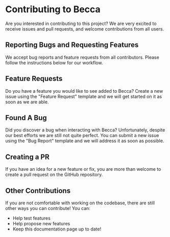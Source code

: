 # Contributing to Becca

Are you interested in contributing to this project? We are very excited to receive issues and pull requests, and welcome contributions from all users.

## Reporting Bugs and Requesting Features

We accept bug reports and feature requests from all contributors. Please follow the instructions below for our workflow.

## Feature Requests

Do you have a feature you would like to see added to Becca? Create a new issue using the "Feature Request" template and we will get started on it as soon as we are able.

## Found A Bug

Did you discover a bug when interacting with Becca? Unfortunately, despite our best efforts we are still not quite perfect. You can submit a new issue using the "Bug Report" template and we will address it as soon as possible.

## Creating a PR

If you have an idea for a new feature or fix, you are more than welcome to create a pull request on the GitHub repository.

## Other Contributions

If you are not comfortable with working on the codebase, there are still other ways you can contribute! You can:

- Help test features
- Help propose new features
- Keep this documentation page up to date!
